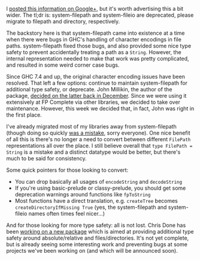I [posted this information on
Google+](https://plus.google.com/+MichaelSnoyman/posts/Ft5hnPqpgEx), but it's
worth advertising this a bit wider. The tl;dr is: system-filepath and
system-fileio are deprecated, please migrate to filepath and directory,
respectively.

The backstory here is that system-filepath came into existence at a time when
there were bugs in GHC's handling of character encodings in file paths.
system-filepath fixed those bugs, and also provided some nice type safety to
prevent accidentally treating a path as a `String`. However, the internal
representation needed to make that work was pretty complicated, and resulted in
some weird corner case bugs.

Since GHC 7.4 and up, the original character encoding issues have been
resolved. That left a few options: continue to maintain system-filepath for
additional type safety, or deprecate. John Millikin, the author of the package,
[decided on the latter back in
December](https://plus.google.com/+JohnMillikin/posts/j7NCSdRHGvN). Since we
were using it extensively at FP Complete via other libraries, we decided to
take over maintenance. However, this week we decided that, in fact, John was
right in the first place.

I've already migrated most of my libraries away from system-filepath (though
doing so quickly [was a
mistake](https://github.com/snoyberg/classy-prelude/issues/102), sorry
everyone). One nice benefit of all this is there's no longer a need to convert
between different `FilePath` representations all over the place. I still
believe overall that `type FilePath = String` is a mistake and a distinct
datatype would be better, but there's much to be said for consistency.

Some quick pointers for those looking to convert:

* You can drop basically all usages of `encodeString` and `decodeString`
* If you're using basic-prelude or classy-prelude, you should get some deprecation warnings around functions like `fpToString`
* Most functions have a direct translation, e.g. `createTree` becomes `createDirectoryIfMissing True` (yes, the system-filepath and system-fileio names often times feel nicer...)

And for those looking for more type safety: all is not lost. Chris Done has
been [working on a new
package](https://www.stackage.org/haddock/nightly-2015-05-14/path-0.2.0/Path.html)
which is aimed at providing additional type safety around absolute/relative and
files/directories. It's not yet complete, but is already seeing some
interesting work and preventing bugs at some projects we've been working on
(and which will be announced soon).

